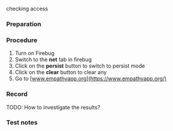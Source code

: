 


checking access



### Preparation




### Procedure

1. Turn on Firebug
2. Switch to the **net** tab in firebug
3. Click on the **persist** button to switch to persist mode
4. Click on the **clear** button to clear any
5. Go to [www.empathyapp.org](https://www.empathyapp.org/)


### Record

TODO: How to investigate the results?


### Test notes

